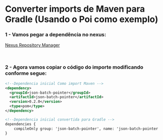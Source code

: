 # Converter imports de Maven para Gradle (Usando o Poi como exemplo)

### 1 - Vamos pegar a dependência no nexus:
[Nexus Repository Manager](https://repository.liferay.com/nexus/#nexus-search;quick~poi)

<br>

### 2 - Agora vamos copiar o código do importe modificando conforme segue:

```xml
<!--Dependencia inicial Como import Maven -->
<dependency>
  <groupId>json-batch-pointer</groupId>
  <artifactId>json-batch-pointer</artifactId>
  <version>0.2.0</version>
  <type>pom</type>
</dependency>
```

```xml
<!--Dependencia inicial convertida para Gradle -->
dependencies {
    compileOnly group: 'json-batch-pointer', name: 'json-batch-pointer', version: '0.2.0', ext: 'pom'
}
```
